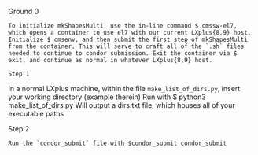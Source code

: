 Ground 0
```````
To initialize mkShapesMulti, use the in-line command $ cmssw-el7, which opens a container to use el7 with our current LXplus{8,9} host. Initialize $ cmsenv, and then submit the first step of mkShapesMulti from the container. This will serve to craft all of the `.sh` files needed to continue to condor submission. Exit the container via $ exit, and continue as normal in whatever LXplus{8,9} host.

Step 1
```````
In a normal LXplus machine, within the file `make_list_of_dirs.py`, insert your working directory (example therein)
Run with $ python3 make_list_of_dirs.py
Will output a dirs.txt file, which houses all of your executable paths

Step 2
```````
Run the `condor_submit` file with $condor_submit condor_submit
